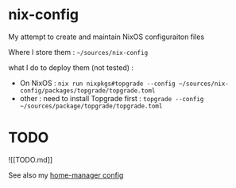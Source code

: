 # nix-config

My attempt to create and maintain NixOS configuraiton files

Where I store them : `~/sources/nix-config`

what I do to deploy them (not tested) :
- On NixOS : `nix run nixpkgs#topgrade --config ~/sources/nix-config/packages/topgrade/topgrade.toml`
- other : need to install Topgrade first : `topgrade --config ~/sources/package/topgrade/topgrade.toml`

# TODO
![[TODO.md]]

See also my [home-manager config](https://github.com/Poaclu/home-manager)

